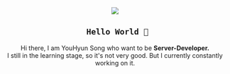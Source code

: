 <div align="center">
  <img src="https://user-images.githubusercontent.com/68471917/124293392-92871800-db91-11eb-950a-579bf83246b3.gif">
  
  ## ``` Hello World 🤟```
  Hi there, I am YouHyun Song who want to be **Server-Developer.**<br>
  I still in the learning stage, so it's not very good. But I currently constantly working on it.
